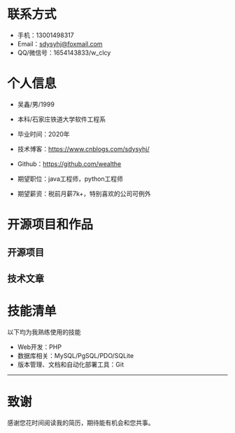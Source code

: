 # 联系方式

- 手机：13001498317
- Email：sdysyhj@foxmail.com
- QQ/微信号：1654143833/w_clcy


# 个人信息

 - 吴鑫/男/1999 
 - 本科/石家庄铁道大学软件工程系 
 - 毕业时间：2020年
 - 技术博客：https://www.cnblogs.com/sdysyhj/
 - Github：https://github.com/wealthe

 - 期望职位：java工程师，python工程师
 - 期望薪资：税前月薪7k+，特别喜欢的公司可例外

  
# 开源项目和作品

## 开源项目


## 技术文章
    
    
# 技能清单

以下均为我熟练使用的技能

- Web开发：PHP
- 数据库相关：MySQL/PgSQL/PDO/SQLite
- 版本管理、文档和自动化部署工具：Git
      
---      
# 致谢
感谢您花时间阅读我的简历，期待能有机会和您共事。
      
